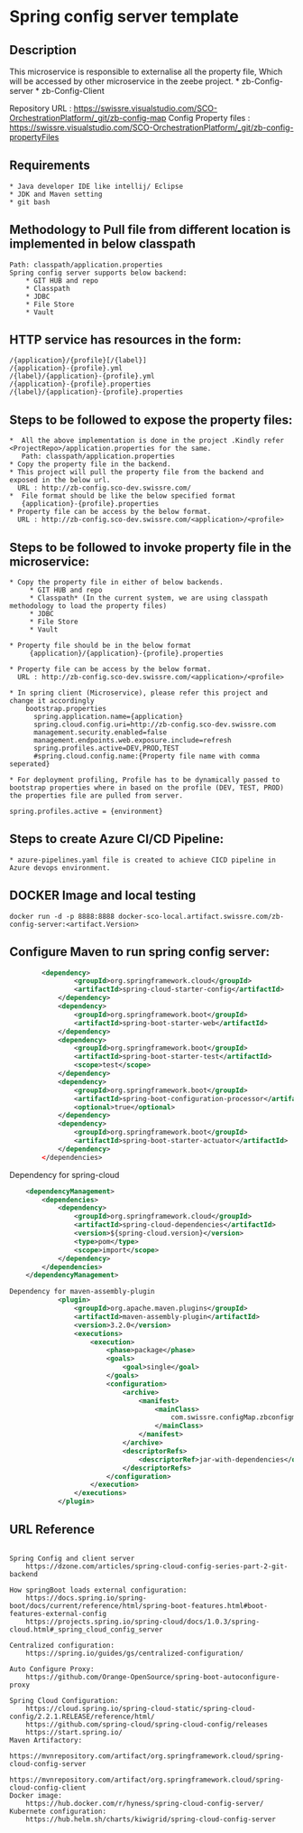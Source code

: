 # Spring config server template

## Description
This microservice is responsible to externalise all the property file, Which will be accessed by other microservice in the zeebe project.
    * zb-Config-server
    * zb-Config-Client

Repository URL : https://swissre.visualstudio.com/SCO-OrchestrationPlatform/_git/zb-config-map
Config Property files : https://swissre.visualstudio.com/SCO-OrchestrationPlatform/_git/zb-config-propertyFiles
## Requirements
```text
* Java developer IDE like intellij/ Eclipse
* JDK and Maven setting 
* git bash
```

## Methodology to Pull file from different location is implemented in below classpath
```text
Path: classpath/application.properties
Spring config server supports below backend:
    * GIT HUB and repo
    * Classpath
    * JDBC
    * File Store
    * Vault
```

## HTTP service has resources in the form:
```text
/{application}/{profile}[/{label}]
/{application}-{profile}.yml
/{label}/{application}-{profile}.yml
/{application}-{profile}.properties
/{label}/{application}-{profile}.properties
```

## Steps to be followed to expose the property files:
```text
*  All the above implementation is done in the project .Kindly refer <ProjectRepo>/application.properties for the same.
   Path: classpath/application.properties
* Copy the property file in the backend. 
* This project will pull the property file from the backend and exposed in the below url.
  URL : http://zb-config.sco-dev.swissre.com/ 
*  File format should be like the below specified format
   {application}-{profile}.properties
* Property file can be access by the below format.
  URL : http://zb-config.sco-dev.swissre.com/<application>/<profile>
```

## Steps to be followed to invoke property file in the microservice:
```text
* Copy the property file in either of below backends. 
     * GIT HUB and repo
     * Classpath* (In the current system, we are using classpath methodology to load the property files)
     * JDBC
     * File Store
     * Vault
   
* Property file should be in the below format 
     {application}/{application}-{profile}.properties

* Property file can be access by the below format.
  URL : http://zb-config.sco-dev.swissre.com/<application>/<profile>

* In spring client (Microservice), please refer this project and change it accordingly
    bootstrap.properties
      spring.application.name={application}
      spring.cloud.config.uri=http://zb-config.sco-dev.swissre.com
      management.security.enabled=false
      management.endpoints.web.exposure.include=refresh
      spring.profiles.active=DEV,PROD,TEST
      #spring.cloud.config.name:{Property file name with comma seperated}

* For deployment profiling, Profile has to be dynamically passed to bootstrap properties where in based on the profile (DEV, TEST, PROD) the properties file are pulled from server.

spring.profiles.active = {environment}

```

## Steps to create Azure CI/CD Pipeline:
```text
* azure-pipelines.yaml file is created to achieve CICD pipeline in Azure devops environment.
```

## DOCKER Image and local testing
```text
docker run -d -p 8888:8888 docker-sco-local.artifact.swissre.com/zb-config-server:<artifact.Version>
```

## Configure Maven to run spring config server:
```xml
     	<dependency>
     			<groupId>org.springframework.cloud</groupId>
     			<artifactId>spring-cloud-starter-config</artifactId>
     		</dependency>
     		<dependency>
     			<groupId>org.springframework.boot</groupId>
     			<artifactId>spring-boot-starter-web</artifactId>
     		</dependency>
     		<dependency>
     			<groupId>org.springframework.boot</groupId>
     			<artifactId>spring-boot-starter-test</artifactId>
     			<scope>test</scope>
     		</dependency>
     		<dependency>
     			<groupId>org.springframework.boot</groupId>
     			<artifactId>spring-boot-configuration-processor</artifactId>
     			<optional>true</optional>
     		</dependency>
     		<dependency>
     			<groupId>org.springframework.boot</groupId>
     			<artifactId>spring-boot-starter-actuator</artifactId>
     		</dependency>
     	</dependencies>
```

Dependency for spring-cloud
```xml
    <dependencyManagement>
		<dependencies>
			<dependency>
				<groupId>org.springframework.cloud</groupId>
				<artifactId>spring-cloud-dependencies</artifactId>
				<version>${spring-cloud.version}</version>
				<type>pom</type>
				<scope>import</scope>
			</dependency>
		</dependencies>
	</dependencyManagement>

Dependency for maven-assembly-plugin
	        <plugin>
				<groupId>org.apache.maven.plugins</groupId>
				<artifactId>maven-assembly-plugin</artifactId>
				<version>3.2.0</version>
				<executions>
					<execution>
						<phase>package</phase>
						<goals>
							<goal>single</goal>
						</goals>
						<configuration>
							<archive>
								<manifest>
									<mainClass>
										com.swissre.configMap.zbconfigmap.ZeebeConfigServerApplication
									</mainClass>
								</manifest>
							</archive>
							<descriptorRefs>
								<descriptorRef>jar-with-dependencies</descriptorRef>
							</descriptorRefs>
						</configuration>
					</execution>
				</executions>
			</plugin>
```

## URL Reference
```text

Spring Config and client server
    https://dzone.com/articles/spring-cloud-config-series-part-2-git-backend

How springBoot loads external configuration:
    https://docs.spring.io/spring-boot/docs/current/reference/html/spring-boot-features.html#boot-features-external-config
    https://projects.spring.io/spring-cloud/docs/1.0.3/spring-cloud.html#_spring_cloud_config_server
     
Centralized configuration:
    https://spring.io/guides/gs/centralized-configuration/ 

Auto Configure Proxy:
    https://github.com/Orange-OpenSource/spring-boot-autoconfigure-proxy    

Spring Cloud Configuration:
    https://cloud.spring.io/spring-cloud-static/spring-cloud-config/2.2.1.RELEASE/reference/html/ 
    https://github.com/spring-cloud/spring-cloud-config/releases 
    https://start.spring.io/ 
Maven Artifactory:
    https://mvnrepository.com/artifact/org.springframework.cloud/spring-cloud-config-server 
    https://mvnrepository.com/artifact/org.springframework.cloud/spring-cloud-config-client 
Docker image:
    https://hub.docker.com/r/hyness/spring-cloud-config-server/ 
Kubernete configuration:
    https://hub.helm.sh/charts/kiwigrid/spring-cloud-config-server 

```